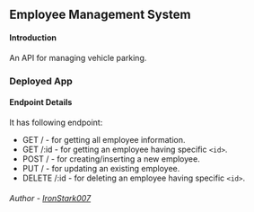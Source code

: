 ## Employee Management System

#### Introduction
An API for managing vehicle parking.

### Deployed App


#### Endpoint Details

It has following endpoint:

- GET / - for getting all employee information.
- GET /:id - for getting an employee having specific `<id>`.
- POST / - for creating/inserting a new employee.
- PUT / - for updating an existing employee.
- DELETE /:id - for deleting an employee having specific `<id>`.

###### Author - [IronStark007](https://github.com/IronStark007)

